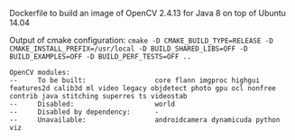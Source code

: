 Dockerfile to build an image of OpenCV 2.4.13 for Java 8 on top of Ubuntu 14.04

Output of cmake configuration: `cmake -D CMAKE_BUILD_TYPE=RELEASE -D CMAKE_INSTALL_PREFIX=/usr/local -D BUILD_SHARED_LIBS=OFF -D BUILD_EXAMPLES=OFF -D BUILD_PERF_TESTS=OFF ..`
~~~
OpenCV modules:
--     To be built:                 core flann imgproc highgui features2d calib3d ml video legacy objdetect photo gpu ocl nonfree contrib java stitching superres ts videostab
--     Disabled:                    world
--     Disabled by dependency:      -
--     Unavailable:                 androidcamera dynamicuda python viz
~~~
